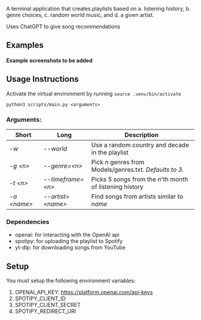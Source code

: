 A terminal application that creates playlists based on a. listening history, b. genre choices, c. random world music, and d. a given artist.

Uses ChatGPT to give song recommendations

## Examples

#### Example screenshots to be added

## Usage Instructions

Activate the virtual environment by running `source .venv/bin/activate`

`python3 scripts/main.py <arguments>`

### Arguments:

<!-- - *-w*: Use a random country and decade in the playlist
- *-g \<n>*: Use *n* genres from Models/genres.txt. *Defaults to 3.*
- *-t \<n>*: Picks 5 songs from the *n*'th month of my listening history -->

| Short | Long | Description |
| ----------- | -- | ----------- |
| *-w* | *--world*| Use a random country and decade in the playlist |
| *-g \<n>* | *--genre=\<n>* | Pick *n* genres from Models/genres.txt. *Defaults to 3.* |
|*-t \<n>* | *--timeframe=\<n>* | Picks 5 songs from the *n*'th month of listening history |
|*-a \<name>* | *--artist=\<name>* | Find songs from artists similar to *name* |

### Dependencies
- openai: for interacting with the OpenAI api
- spotipy: for uploading the playlist to Spotify
- yt-dlp: for downloading songs from YouTube
## Setup
You must setup the following environment variables:
1. OPENAI_API_KEY: https://platform.openai.com/api-keys
2. SPOTIPY_CLIENT_ID
3. SPOTIPY_CLIENT_SECRET
4. SPOTIPY_REDIRECT_URI
